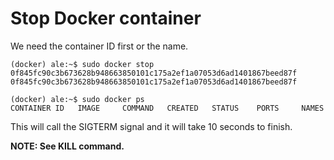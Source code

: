 # Stop Docker container

We need the container ID first or the name.

    (docker) ale:~$ sudo docker stop 0f845fc90c3b673628b948663850101c175a2ef1a07053d6ad1401867beed87f
    0f845fc90c3b673628b948663850101c175a2ef1a07053d6ad1401867beed87f

    (docker) ale:~$ sudo docker ps
    CONTAINER ID   IMAGE     COMMAND   CREATED   STATUS    PORTS     NAMES

This will call the SIGTERM signal and it will take 10 seconds to finish.

**NOTE: See KILL command.**
